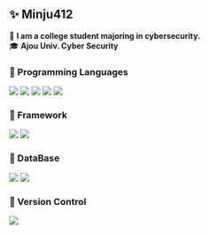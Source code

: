 ## ✨ Minju412

🙂 __I am a college student majoring in cybersecurity.__ <br />
🎓 __Ajou Univ. Cyber Security__

<!-- <h3>👩‍💻 Stack</h3>
  <p>
  <img src="https://img.shields.io/badge/c-273c75?style=for-the-badge&logo=c&logoColor=white"/></a>
  <img src="https://img.shields.io/badge/c++-00599C?style=for-the-badge&logo=c%2B%2B&logoColor=white"/></a>
  <img src="https://img.shields.io/badge/C Sharp-39120?style=for-the-badge&logo=C Sharp&logoColor=white" />
  <img src="https://img.shields.io/badge/Java-007396?style=for-the-badge&logo=Java&logoColor=white" /> 
  <img src="https://img.shields.io/badge/JavaScript-F7DF1E?style=for-the-badge&logo=JavaScript&logoColor=white" /> 
  <img src="https://img.shields.io/badge/Python-3776AB?style=for-the-badge&logo=Python&logoColor=white" /> 
  <img src="https://img.shields.io/badge/Node.js-339933?style=for-the-badge&logo=Node.js&logoColor=white" />
  <img src="https://img.shields.io/badge/.NET-512BD4?style=for-the-badge&logo=.NET&logoColor=white" />
  <img src="https://img.shields.io/badge/Oracle-F80000?style=for-the-badge&logo=Oracle&logoColor=white" />
  <img src="https://img.shields.io/badge/MySQL-4479A1?style=for-the-badge&logo=MySQL&logoColor=white" />
  <img src="https://img.shields.io/badge/Git-F05032?style=for-the-badge&logo=Git&logoColor=white" />
  <a href="https://minju412.github.io" target="_blank" rel="noreferrer noopener">
    <img src="https://img.shields.io/badge/GitHub-181717?style=for-the-badge&logo=GitHub&logoColor=white" />
  </a>
  
</p> -->

 <h3>🔔 Programming Languages</h3>
 <p>
  <img src="https://img.shields.io/badge/c-273c75?style=for-the-badge&logo=c&logoColor=white"/></a>
<!--   <img src="https://img.shields.io/badge/c++-00599C?style=for-the-badge&logo=c%2B%2B&logoColor=white"/></a> -->
  <img src="https://img.shields.io/badge/C Sharp-39120?style=for-the-badge&logo=C Sharp&logoColor=white" />
  <img src="https://img.shields.io/badge/Java-007396?style=for-the-badge&logo=Java&logoColor=white" /> 
  <img src="https://img.shields.io/badge/JavaScript-F7DF1E?style=for-the-badge&logo=JavaScript&logoColor=white" /> 
  <img src="https://img.shields.io/badge/Python-3776AB?style=for-the-badge&logo=Python&logoColor=white" /> 
</p>
 
  <h3>🎨 Framework</h3>
  <p>
  <img src="https://img.shields.io/badge/Node.js-339933?style=for-the-badge&logo=Node.js&logoColor=white" />
  <img src="https://img.shields.io/badge/.NET-512BD4?style=for-the-badge&logo=.NET&logoColor=white" />
</p>

 <h3>🧩 DataBase</h3>
 <p>
  <img src="https://img.shields.io/badge/Oracle-F80000?style=for-the-badge&logo=Oracle&logoColor=white" />
  <img src="https://img.shields.io/badge/MySQL-4479A1?style=for-the-badge&logo=MySQL&logoColor=white" />
</P>

<h3>🎃 Version Control</h3>
 <p>
  <img src="https://img.shields.io/badge/GitHub-181717?style=for-the-badge&logo=GitHub&logoColor=white" />
</P>

<!--
**minju412/minju412** is a ✨ _special_ ✨ repository because its `README.md` (this file) appears on your GitHub profile.

Here are some ideas to get you started:

- 🔭 I’m currently working on ...
- 🌱 I’m currently learning ...
- 👯 I’m looking to collaborate on ...
- 🤔 I’m looking for help with ...
- 💬 Ask me about ...
- 📫 How to reach me: ...
- 😄 Pronouns: ...
- ⚡ Fun fact: ...
-->

<!-- 아이콘: Simple Icons -->
<!-- https://simpleicons.org/?q=c%2B%2B -->

<!-- 형식 -->
<!-- src="https://img.shields.io/badge/[쓰고 싶은 텍스트]-[컬러 코드]?style=flat-square&logo=[브랜드 이름]&logoColor=white"/> -->

<!-- 간격 : &nbsp; -->

<!-- 작은 아이콘 -->
<!--   <img src="https://img.shields.io/badge/GitHub-181717?style=flat-square&logo=GitHub&logoColor=white" /> -->
